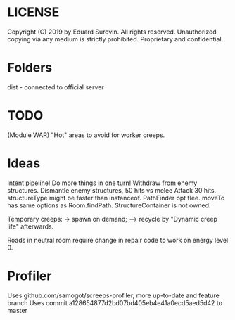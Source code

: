 # LICENSE
Copyright (C) 2019 by Eduard Surovin.
All rights reserved.
Unauthorized copying via any medium is strictly prohibited.
Proprietary and confidential.

# Folders
dist - connected to official server

# TODO
(Module WAR) "Hot" areas to avoid for worker creeps.

# Ideas
Intent pipeline! Do more things in one turn!
Withdraw from enemy structures.
Dismantle enemy structures, 50 hits vs melee Attack 30 hits.
structureType might be faster than instanceof.
PathFinder opt flee.
moveTo has same options as Room.findPath.
StructureContainer is not owned.

Temporary creeps:
-> spawn on demand;
--> recycle by "Dynamic creep life" afterwards.

Roads in neutral room require change in repair code to work on energy level 0.

# Profiler
Uses github.com/samogot/screeps-profiler, more up-to-date and feature branch
Uses commit a128654877d2bd07bd405eb4e41a0ecd5aed5d42 to master
